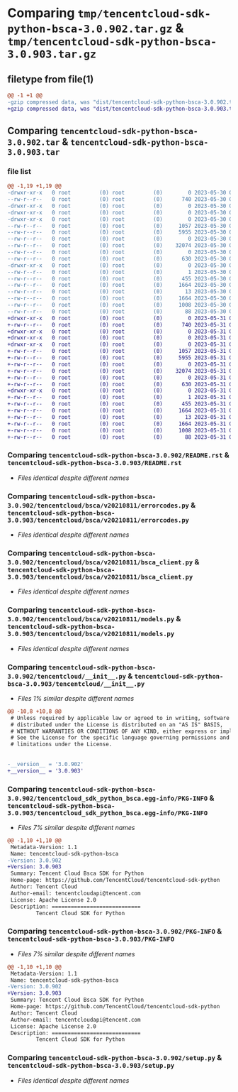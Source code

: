 # Comparing `tmp/tencentcloud-sdk-python-bsca-3.0.902.tar.gz` & `tmp/tencentcloud-sdk-python-bsca-3.0.903.tar.gz`

## filetype from file(1)

```diff
@@ -1 +1 @@
-gzip compressed data, was "dist/tencentcloud-sdk-python-bsca-3.0.902.tar", last modified: Tue May 30 00:16:49 2023, max compression
+gzip compressed data, was "dist/tencentcloud-sdk-python-bsca-3.0.903.tar", last modified: Wed May 31 02:03:25 2023, max compression
```

## Comparing `tencentcloud-sdk-python-bsca-3.0.902.tar` & `tencentcloud-sdk-python-bsca-3.0.903.tar`

### file list

```diff
@@ -1,19 +1,19 @@
-drwxr-xr-x   0 root         (0) root         (0)        0 2023-05-30 00:16:49.000000 tencentcloud-sdk-python-bsca-3.0.902/
--rw-r--r--   0 root         (0) root         (0)      740 2023-05-30 00:16:49.000000 tencentcloud-sdk-python-bsca-3.0.902/README.rst
-drwxr-xr-x   0 root         (0) root         (0)        0 2023-05-30 00:16:49.000000 tencentcloud-sdk-python-bsca-3.0.902/tencentcloud/
-drwxr-xr-x   0 root         (0) root         (0)        0 2023-05-30 00:16:49.000000 tencentcloud-sdk-python-bsca-3.0.902/tencentcloud/bsca/
-drwxr-xr-x   0 root         (0) root         (0)        0 2023-05-30 00:16:49.000000 tencentcloud-sdk-python-bsca-3.0.902/tencentcloud/bsca/v20210811/
--rw-r--r--   0 root         (0) root         (0)     1057 2023-05-30 00:16:49.000000 tencentcloud-sdk-python-bsca-3.0.902/tencentcloud/bsca/v20210811/errorcodes.py
--rw-r--r--   0 root         (0) root         (0)     5955 2023-05-30 00:16:49.000000 tencentcloud-sdk-python-bsca-3.0.902/tencentcloud/bsca/v20210811/bsca_client.py
--rw-r--r--   0 root         (0) root         (0)        0 2023-05-30 00:16:49.000000 tencentcloud-sdk-python-bsca-3.0.902/tencentcloud/bsca/v20210811/__init__.py
--rw-r--r--   0 root         (0) root         (0)    32074 2023-05-30 00:16:49.000000 tencentcloud-sdk-python-bsca-3.0.902/tencentcloud/bsca/v20210811/models.py
--rw-r--r--   0 root         (0) root         (0)        0 2023-05-30 00:16:49.000000 tencentcloud-sdk-python-bsca-3.0.902/tencentcloud/bsca/__init__.py
--rw-r--r--   0 root         (0) root         (0)      630 2023-05-30 00:16:49.000000 tencentcloud-sdk-python-bsca-3.0.902/tencentcloud/__init__.py
-drwxr-xr-x   0 root         (0) root         (0)        0 2023-05-30 00:16:49.000000 tencentcloud-sdk-python-bsca-3.0.902/tencentcloud_sdk_python_bsca.egg-info/
--rw-r--r--   0 root         (0) root         (0)        1 2023-05-30 00:16:49.000000 tencentcloud-sdk-python-bsca-3.0.902/tencentcloud_sdk_python_bsca.egg-info/dependency_links.txt
--rw-r--r--   0 root         (0) root         (0)      455 2023-05-30 00:16:49.000000 tencentcloud-sdk-python-bsca-3.0.902/tencentcloud_sdk_python_bsca.egg-info/SOURCES.txt
--rw-r--r--   0 root         (0) root         (0)     1664 2023-05-30 00:16:49.000000 tencentcloud-sdk-python-bsca-3.0.902/tencentcloud_sdk_python_bsca.egg-info/PKG-INFO
--rw-r--r--   0 root         (0) root         (0)       13 2023-05-30 00:16:49.000000 tencentcloud-sdk-python-bsca-3.0.902/tencentcloud_sdk_python_bsca.egg-info/top_level.txt
--rw-r--r--   0 root         (0) root         (0)     1664 2023-05-30 00:16:49.000000 tencentcloud-sdk-python-bsca-3.0.902/PKG-INFO
--rw-r--r--   0 root         (0) root         (0)     1008 2023-05-30 00:16:49.000000 tencentcloud-sdk-python-bsca-3.0.902/setup.py
--rw-r--r--   0 root         (0) root         (0)       88 2023-05-30 00:16:49.000000 tencentcloud-sdk-python-bsca-3.0.902/setup.cfg
+drwxr-xr-x   0 root         (0) root         (0)        0 2023-05-31 02:03:25.000000 tencentcloud-sdk-python-bsca-3.0.903/
+-rw-r--r--   0 root         (0) root         (0)      740 2023-05-31 02:03:24.000000 tencentcloud-sdk-python-bsca-3.0.903/README.rst
+drwxr-xr-x   0 root         (0) root         (0)        0 2023-05-31 02:03:25.000000 tencentcloud-sdk-python-bsca-3.0.903/tencentcloud/
+drwxr-xr-x   0 root         (0) root         (0)        0 2023-05-31 02:03:25.000000 tencentcloud-sdk-python-bsca-3.0.903/tencentcloud/bsca/
+drwxr-xr-x   0 root         (0) root         (0)        0 2023-05-31 02:03:25.000000 tencentcloud-sdk-python-bsca-3.0.903/tencentcloud/bsca/v20210811/
+-rw-r--r--   0 root         (0) root         (0)     1057 2023-05-31 02:03:24.000000 tencentcloud-sdk-python-bsca-3.0.903/tencentcloud/bsca/v20210811/errorcodes.py
+-rw-r--r--   0 root         (0) root         (0)     5955 2023-05-31 02:03:24.000000 tencentcloud-sdk-python-bsca-3.0.903/tencentcloud/bsca/v20210811/bsca_client.py
+-rw-r--r--   0 root         (0) root         (0)        0 2023-05-31 02:03:24.000000 tencentcloud-sdk-python-bsca-3.0.903/tencentcloud/bsca/v20210811/__init__.py
+-rw-r--r--   0 root         (0) root         (0)    32074 2023-05-31 02:03:24.000000 tencentcloud-sdk-python-bsca-3.0.903/tencentcloud/bsca/v20210811/models.py
+-rw-r--r--   0 root         (0) root         (0)        0 2023-05-31 02:03:24.000000 tencentcloud-sdk-python-bsca-3.0.903/tencentcloud/bsca/__init__.py
+-rw-r--r--   0 root         (0) root         (0)      630 2023-05-31 02:03:24.000000 tencentcloud-sdk-python-bsca-3.0.903/tencentcloud/__init__.py
+drwxr-xr-x   0 root         (0) root         (0)        0 2023-05-31 02:03:25.000000 tencentcloud-sdk-python-bsca-3.0.903/tencentcloud_sdk_python_bsca.egg-info/
+-rw-r--r--   0 root         (0) root         (0)        1 2023-05-31 02:03:25.000000 tencentcloud-sdk-python-bsca-3.0.903/tencentcloud_sdk_python_bsca.egg-info/dependency_links.txt
+-rw-r--r--   0 root         (0) root         (0)      455 2023-05-31 02:03:25.000000 tencentcloud-sdk-python-bsca-3.0.903/tencentcloud_sdk_python_bsca.egg-info/SOURCES.txt
+-rw-r--r--   0 root         (0) root         (0)     1664 2023-05-31 02:03:25.000000 tencentcloud-sdk-python-bsca-3.0.903/tencentcloud_sdk_python_bsca.egg-info/PKG-INFO
+-rw-r--r--   0 root         (0) root         (0)       13 2023-05-31 02:03:25.000000 tencentcloud-sdk-python-bsca-3.0.903/tencentcloud_sdk_python_bsca.egg-info/top_level.txt
+-rw-r--r--   0 root         (0) root         (0)     1664 2023-05-31 02:03:25.000000 tencentcloud-sdk-python-bsca-3.0.903/PKG-INFO
+-rw-r--r--   0 root         (0) root         (0)     1008 2023-05-31 02:03:24.000000 tencentcloud-sdk-python-bsca-3.0.903/setup.py
+-rw-r--r--   0 root         (0) root         (0)       88 2023-05-31 02:03:25.000000 tencentcloud-sdk-python-bsca-3.0.903/setup.cfg
```

### Comparing `tencentcloud-sdk-python-bsca-3.0.902/README.rst` & `tencentcloud-sdk-python-bsca-3.0.903/README.rst`

 * *Files identical despite different names*

### Comparing `tencentcloud-sdk-python-bsca-3.0.902/tencentcloud/bsca/v20210811/errorcodes.py` & `tencentcloud-sdk-python-bsca-3.0.903/tencentcloud/bsca/v20210811/errorcodes.py`

 * *Files identical despite different names*

### Comparing `tencentcloud-sdk-python-bsca-3.0.902/tencentcloud/bsca/v20210811/bsca_client.py` & `tencentcloud-sdk-python-bsca-3.0.903/tencentcloud/bsca/v20210811/bsca_client.py`

 * *Files identical despite different names*

### Comparing `tencentcloud-sdk-python-bsca-3.0.902/tencentcloud/bsca/v20210811/models.py` & `tencentcloud-sdk-python-bsca-3.0.903/tencentcloud/bsca/v20210811/models.py`

 * *Files identical despite different names*

### Comparing `tencentcloud-sdk-python-bsca-3.0.902/tencentcloud/__init__.py` & `tencentcloud-sdk-python-bsca-3.0.903/tencentcloud/__init__.py`

 * *Files 1% similar despite different names*

```diff
@@ -10,8 +10,8 @@
 # Unless required by applicable law or agreed to in writing, software
 # distributed under the License is distributed on an "AS IS" BASIS,
 # WITHOUT WARRANTIES OR CONDITIONS OF ANY KIND, either express or implied.
 # See the License for the specific language governing permissions and
 # limitations under the License.
 
 
-__version__ = '3.0.902'
+__version__ = '3.0.903'
```

### Comparing `tencentcloud-sdk-python-bsca-3.0.902/tencentcloud_sdk_python_bsca.egg-info/PKG-INFO` & `tencentcloud-sdk-python-bsca-3.0.903/tencentcloud_sdk_python_bsca.egg-info/PKG-INFO`

 * *Files 7% similar despite different names*

```diff
@@ -1,10 +1,10 @@
 Metadata-Version: 1.1
 Name: tencentcloud-sdk-python-bsca
-Version: 3.0.902
+Version: 3.0.903
 Summary: Tencent Cloud Bsca SDK for Python
 Home-page: https://github.com/TencentCloud/tencentcloud-sdk-python
 Author: Tencent Cloud
 Author-email: tencentcloudapi@tencent.com
 License: Apache License 2.0
 Description: ============================
         Tencent Cloud SDK for Python
```

### Comparing `tencentcloud-sdk-python-bsca-3.0.902/PKG-INFO` & `tencentcloud-sdk-python-bsca-3.0.903/PKG-INFO`

 * *Files 7% similar despite different names*

```diff
@@ -1,10 +1,10 @@
 Metadata-Version: 1.1
 Name: tencentcloud-sdk-python-bsca
-Version: 3.0.902
+Version: 3.0.903
 Summary: Tencent Cloud Bsca SDK for Python
 Home-page: https://github.com/TencentCloud/tencentcloud-sdk-python
 Author: Tencent Cloud
 Author-email: tencentcloudapi@tencent.com
 License: Apache License 2.0
 Description: ============================
         Tencent Cloud SDK for Python
```

### Comparing `tencentcloud-sdk-python-bsca-3.0.902/setup.py` & `tencentcloud-sdk-python-bsca-3.0.903/setup.py`

 * *Files identical despite different names*

